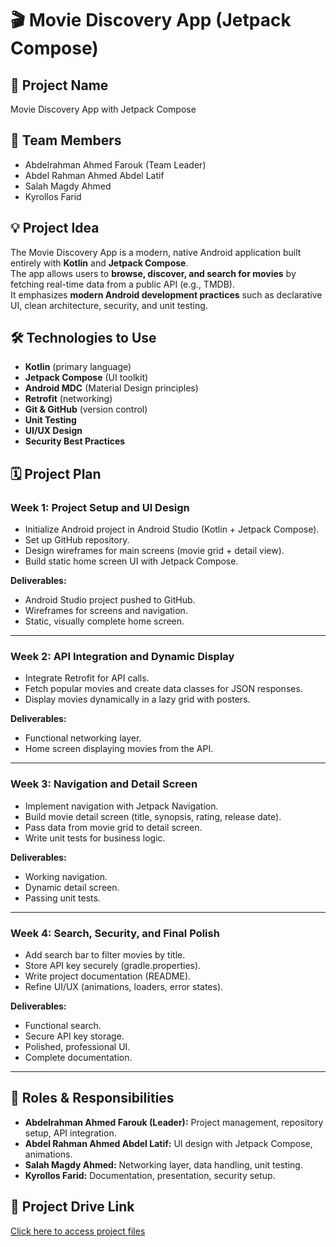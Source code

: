 # 🎬 Movie Discovery App (Jetpack Compose)

## 📌 Project Name  
Movie Discovery App with Jetpack Compose  

## 👥 Team Members  
- Abdelrahman Ahmed Farouk (Team Leader)  
- Abdel Rahman Ahmed Abdel Latif  
- Salah Magdy Ahmed  
- Kyrollos Farid  

## 💡 Project Idea  
The Movie Discovery App is a modern, native Android application built entirely with **Kotlin** and **Jetpack Compose**.  
The app allows users to **browse, discover, and search for movies** by fetching real-time data from a public API (e.g., TMDB).  
It emphasizes **modern Android development practices** such as declarative UI, clean architecture, security, and unit testing.  

## 🛠️ Technologies to Use  
- **Kotlin** (primary language)  
- **Jetpack Compose** (UI toolkit)  
- **Android MDC** (Material Design principles)  
- **Retrofit** (networking)  
- **Git & GitHub** (version control)  
- **Unit Testing**  
- **UI/UX Design**  
- **Security Best Practices**  

## 🗓️ Project Plan  

### Week 1: Project Setup and UI Design  
- Initialize Android project in Android Studio (Kotlin + Jetpack Compose).  
- Set up GitHub repository.  
- Design wireframes for main screens (movie grid + detail view).  
- Build static home screen UI with Jetpack Compose.  

**Deliverables:**  
- Android Studio project pushed to GitHub.  
- Wireframes for screens and navigation.  
- Static, visually complete home screen.  

---

### Week 2: API Integration and Dynamic Display  
- Integrate Retrofit for API calls.  
- Fetch popular movies and create data classes for JSON responses.  
- Display movies dynamically in a lazy grid with posters.  

**Deliverables:**  
- Functional networking layer.  
- Home screen displaying movies from the API.  

---

### Week 3: Navigation and Detail Screen  
- Implement navigation with Jetpack Navigation.  
- Build movie detail screen (title, synopsis, rating, release date).  
- Pass data from movie grid to detail screen.  
- Write unit tests for business logic.  

**Deliverables:**  
- Working navigation.  
- Dynamic detail screen.  
- Passing unit tests.  

---

### Week 4: Search, Security, and Final Polish  
- Add search bar to filter movies by title.  
- Store API key securely (gradle.properties).  
- Write project documentation (README).  
- Refine UI/UX (animations, loaders, error states).  

**Deliverables:**  
- Functional search.  
- Secure API key storage.  
- Polished, professional UI.  
- Complete documentation.  

---

## 📌 Roles & Responsibilities  
- **Abdelrahman Ahmed Farouk (Leader):** Project management, repository setup, API integration.  
- **Abdel Rahman Ahmed Abdel Latif:** UI design with Jetpack Compose, animations.  
- **Salah Magdy Ahmed:** Networking layer, data handling, unit testing.  
- **Kyrollos Farid:** Documentation, presentation, security setup.  

## 📎 Project Drive Link  
[Click here to access project files](https://drive.google.com/drive/folders/1oIn39CgFFAwPu63NSKCKSQ2pffnXIWOW?usp=sharing)

